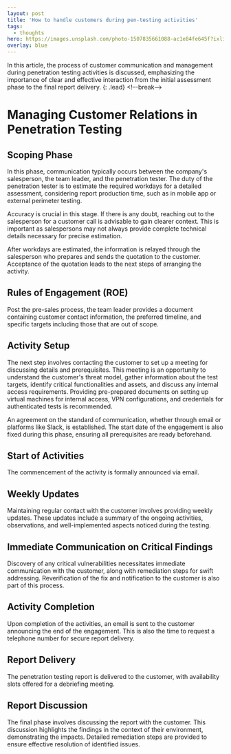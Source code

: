 ```yaml
---
layout: post
title: 'How to handle customers during pen-testing activities'
tags:
  - thoughts
hero: https://images.unsplash.com/photo-1507835661088-ac1e84fe645f?ixlib=rb-4.0.3&ixid=M3wxMjA3fDB8MHxwaG90by1wYWdlfHx8fGVufDB8fHx8fA%3D%3D&auto=format&fit=crop&w=1562&q=80
overlay: blue
---
```


In this article, the process of customer communication and management during penetration testing activities is discussed, emphasizing the importance of clear and effective interaction from the initial assessment phase to the final report delivery. {: .lead} <!–-break-–>

# Managing Customer Relations in Penetration Testing
## Scoping Phase
In this phase, communication typically occurs between the company's salesperson, the team leader, and the penetration tester. The duty of the penetration tester is to estimate the required workdays for a detailed assessment, considering report production time, such as in mobile app or external perimeter testing.

Accuracy is crucial in this stage. If there is any doubt, reaching out to the salesperson for a customer call is advisable to gain clearer context. This is important as salespersons may not always provide complete technical details necessary for precise estimation.

After workdays are estimated, the information is relayed through the salesperson who prepares and sends the quotation to the customer. Acceptance of the quotation leads to the next steps of arranging the activity.

## Rules of Engagement (ROE)
Post the pre-sales process, the team leader provides a document containing customer contact information, the preferred timeline, and specific targets including those that are out of scope.

## Activity Setup
The next step involves contacting the customer to set up a meeting for discussing details and prerequisites. This meeting is an opportunity to understand the customer's threat model, gather information about the test targets, identify critical functionalities and assets, and discuss any internal access requirements. Providing pre-prepared documents on setting up virtual machines for internal access, VPN configurations, and credentials for authenticated tests is recommended.

An agreement on the standard of communication, whether through email or platforms like Slack, is established. The start date of the engagement is also fixed during this phase, ensuring all prerequisites are ready beforehand.

## Start of Activities
The commencement of the activity is formally announced via email.

## Weekly Updates
Maintaining regular contact with the customer involves providing weekly updates. These updates include a summary of the ongoing activities, observations, and well-implemented aspects noticed during the testing.

## Immediate Communication on Critical Findings
Discovery of any critical vulnerabilities necessitates immediate communication with the customer, along with remediation steps for swift addressing. Reverification of the fix and notification to the customer is also part of this process.

## Activity Completion
Upon completion of the activities, an email is sent to the customer announcing the end of the engagement. This is also the time to request a telephone number for secure report delivery.

## Report Delivery
The penetration testing report is delivered to the customer, with availability slots offered for a debriefing meeting.

## Report Discussion
The final phase involves discussing the report with the customer. This discussion highlights the findings in the context of their environment, demonstrating the impacts. Detailed remediation steps are provided to ensure effective resolution of identified issues.


